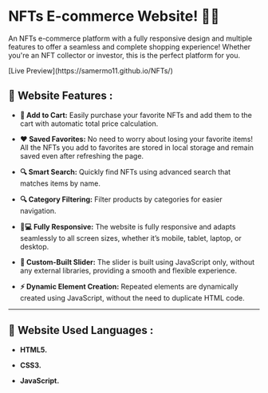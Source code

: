 # NFTs E-commerce Website! 🎉💎
<p align="left">
An NFTs e-commerce platform with a fully responsive design and multiple features to offer a seamless and complete shopping experience!
Whether you're an NFT collector or investor, this is the perfect platform for you.
</p>
[Live Preview](https://samermo11.github.io/NFTs/)  

## 🌟 Website Features :

- **🛒 Add to Cart:** Easily purchase your favorite NFTs and add them to the cart with automatic total price calculation.

- **❤️ Saved Favorites:** No need to worry about losing your favorite items! All the NFTs you add to favorites are stored in local storage and remain saved even after refreshing the page.

- **🔍 Smart Search:** Quickly find NFTs using advanced search that matches items by name.

- **🔍 Category Filtering:** Filter products by categories for easier navigation.

- **📱💻 Fully Responsive:** The website is fully responsive and adapts seamlessly to all screen sizes, whether it’s mobile, tablet, laptop, or desktop.

- **🎯 Custom-Built Slider:** The slider is built using JavaScript only, without any external libraries, providing a smooth and flexible experience.

- **⚡️ Dynamic Element Creation:** Repeated elements are dynamically created using JavaScript, without the need to duplicate HTML code.

---

## 🌟 Website Used Languages :

- **HTML5.**
  
- **CSS3.**
  
- **JavaScript.**

